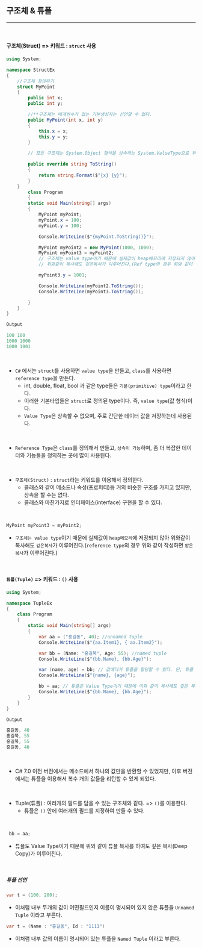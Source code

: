## 구조체 & 튜플
----------------------------------------------------------------

<br />

#### 구조체(Struct) => 키워드 : `struct` 사용

```csharp
using System;

namespace StructEx
{
    //구조체 정의하기
    struct MyPoint
    {
        public int x;
        public int y;

        //**구조체는 매개변수가 없는 기본생성자는 선언할 수 없다.
        public MyPoint(int x, int y)
        {
            this.x = x;
            this.y = y;
        }

        // 모든 구조체는 System.Object 형식을 상속하는 System.ValueType으로 부터 직접 상속받음.

        public override string ToString()
        {
            return string.Format($"{x} {y}");
        }
    }
        class Program
        {
        static void Main(string[] args)
        {
            MyPoint myPoint;
            myPoint.x = 100;
            myPoint.y = 100;

            Console.WriteLine($"{myPoint.ToString()}");

            MyPoint myPoint2 = new MyPoint(1000, 1000);
            MyPoint myPoint3 = myPoint2;
            // 구조체는 value type이기 때문에 실제값이 heap메모리에 저장되지 않아
            // 위와같이 복사해도 깊은복사가 이루어진다.(Ref type의 경우 위와 같이 작성하면 얕은 복사)

            myPoint3.y = 1001;

            Console.WriteLine(myPoint2.ToString());
            Console.WriteLine(myPoint3.ToString());

        }
    }   
}
```
```java
Output

100 100
1000 1000
1000 1001
```
<br />

- `C#` 에서는 `struct`를 사용하면 `value type`을 만들고, `class`를 사용하면 `reference type`을 만든다.
  - int, double, float, bool 과 같은 type들은 `기본(primitive) type`이라고 한다. 
  - 이러한 기본타입들은 `struct`로 정의된 type이다. 즉, `value type`(값 형식)이다.
  - `Value Type`은 상속할 수 없으며, 주로 간단한 데이터 값을 저장하는데 사용된다.

<br />

- `Reference Type`은 `class`를 정의해서 만들고, `상속이 가능`하며, 좀 더 복잡한 데이터와 기능들을 정의하는 곳에 많이 사용된다.

<br />

- `구조체(Struct)` : `struct`라는 키워드를 이용해서 정의한다. 
  - 클래스와 같이 메소드나 속성(프로퍼티)등 거의 비슷한 구조를 가지고 있지만, 상속을 할 수는 없다. 
  - 클래스와 마찬가지로 인터페이스(interface) 구현을 할 수 있다.

<br />

```csharp
MyPoint myPoint3 = myPoint2;
```
- `구조체는 value type`이기 때문에 실제값이 `heap메모리`에 저장되지 않아 위와같이 복사해도 `깊은복사`가 이루어진다.(`reference type`의 경우 위와 같이 작성하면 `얕은 복사`가 이루어진다.)

<br />

#### `튜플(Tuple)` => 키워드 : `()` 사용

```csharp
using System;

namespace TupleEx
{
    class Program
    {
        static void Main(string[] args)
        {
            var aa = ("홍길동", 40); //unnamed tuple
            Console.WriteLine($"{aa.Item1}, { aa.Item2}");

            var bb = (Name: "홍길북", Age: 55); //named tuple
            Console.WriteLine($"{bb.Name}, {bb.Age}");

            var (name, age) = bb; // 값에다가 튜플을 할당할 수 있다. 단, 튜플 내 원소의 개수에 맞출것.
            Console.WriteLine($"{name}, {age}");

            bb = aa; // 튜플은 Value Type이기 때문에 이와 같이 복사해도 깊은 복사(Deep Copy)가 이루어 진다.
            Console.WriteLine($"{bb.Name}, {bb.Age}");
        }
    }
}
```
```java
Output

홍길동, 40
홍길북, 55
홍길북, 55
홍길동, 40
```

<br />

- C# 7.0 이전 버전에서는 메소드에서 하나의 값만을 반환할 수 있었지만, 이후 버전에서는 튜플을 이용해서 복수 개의 값들을 리턴할 수 있게 되었다.

<br />

- Tuple(튜플) : 여러개의 필드를 담을 수 있는 구조체와 같다. => `()`를 이용한다.
  - 튜플은 `()` 안에 여러개의 필드를 지정하여 만들 수 있다.

<br />

```csharp
 bb = aa;
```
- 튜플도 Value Type이기 때문에 위와 같이 튜플 복사를 하여도 깊은 복사(Deep Copy)가 이루어진다.

<br />

##### 튜플 선언

```csharp
var t = (100, 200);
```
- 이처럼 내부 두개의 값이 어떤필드인지 이름이 명시되어 있지 않은 튜플을 `Unnamed Tuple` 이라고 부른다. 

```csharp
var t = (Name : "홍길동", Id : "1111")
```

- 이처럼 내부 값의 이름이 명시되어 있는 튜플을 `Named Tuple` 이라고 부른다.